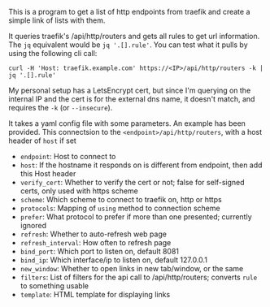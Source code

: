 This is a program to get a list of http endpoints from traefik and create a simple link of lists with them.

It queries traefik's /api/http/routers and gets all rules to get url information. The `jq` equivalent would be `jq '.[].rule'`.  You can test what it pulls by using the following cli call:

```
curl -H 'Host: traefik.example.com' https://<IP>/api/http/routers -k | jq '.[].rule'
```

My personal setup has a LetsEncrypt cert, but since I'm querying on the internal IP and the cert is for the external dns name, it doesn't match, and requires the `-k` (or `--insecure`).

It takes a yaml config file with some parameters. An example has been provided.
This connectsion to the `<endpoint>/api/http/routers`, with a host header of `host` if set

* `endpoint`: Host to connect to
* `host`: If the hostname it responds on is different from endpoint, then add this Host header
* `verify_cert`: Whether to verify the cert or not; false for self-signed certs, only used with https scheme
* `scheme`: Which scheme to connect to traefik on, http or https
* `protocols`: Mapping of `using` method to connection scheme
* `prefer`: What protocol to prefer if more than one presented; currently ignored
* `refresh`: Whether to auto-refresh web page
* `refresh_interval`: How often to refresh page
* `bind_port`: Which port to listen on, default 8081
* `bind_ip`: Which interface/ip to listen on, default 127.0.0.1
* `new_window`: Whether to open links in new tab/window, or the same
* `filters`: List of filters for the api call to /api/http/routers; converts `rule` to something usable
* `template`: HTML template for displaying links
